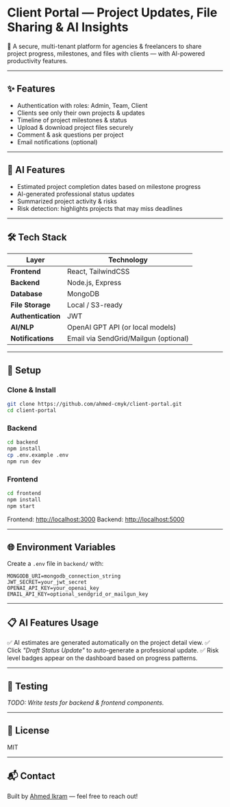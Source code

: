 # Client Portal — Project Updates, File Sharing & AI Insights

📁 A secure, multi-tenant platform for agencies & freelancers to share project progress, milestones, and files with clients — with AI-powered productivity features.

---

## ✨ Features
- Authentication with roles: Admin, Team, Client
- Clients see only their own projects & updates
- Timeline of project milestones & status
- Upload & download project files securely
- Comment & ask questions per project
- Email notifications (optional)

---

## 🤖 AI Features
- Estimated project completion dates based on milestone progress
- AI-generated professional status updates
- Summarized project activity & risks
- Risk detection: highlights projects that may miss deadlines

---

## 🛠️ Tech Stack
| Layer              | Technology |
|--------------------|------------|
| **Frontend**       | React, TailwindCSS |
| **Backend**        | Node.js, Express |
| **Database**       | MongoDB |
| **File Storage**   | Local / S3-ready |
| **Authentication** | JWT |
| **AI/NLP**         | OpenAI GPT API (or local models) |
| **Notifications**  | Email via SendGrid/Mailgun (optional) |

---

## 🚀 Setup
### Clone & Install
```bash
git clone https://github.com/ahmed-cmyk/client-portal.git
cd client-portal
````

### Backend

```bash
cd backend
npm install
cp .env.example .env
npm run dev
```

### Frontend

```bash
cd frontend
npm install
npm start
```

Frontend: [http://localhost:3000](http://localhost:3000)
Backend: [http://localhost:5000](http://localhost:5000)

---

## 🌐 Environment Variables

Create a `.env` file in `backend/` with:

```
MONGODB_URI=mongodb_connection_string
JWT_SECRET=your_jwt_secret
OPENAI_API_KEY=your_openai_key
EMAIL_API_KEY=optional_sendgrid_or_mailgun_key
```

---

## 📋 AI Features Usage

✅ AI estimates are generated automatically on the project detail view.
✅ Click *"Draft Status Update"* to auto-generate a professional update.
✅ Risk level badges appear on the dashboard based on progress patterns.

---

## 🧪 Testing

*TODO: Write tests for backend & frontend components.*

---

## 📄 License

MIT

---

## 📬 Contact

Built by [Ahmed Ikram](https://github.com/ahmed-cmyk) — feel free to reach out!
